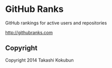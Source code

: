 # GitHub Ranks

GitHub rankings for active users and repositories

http://githubranks.com

## Copyright

Copyright 2014 Takashi Kokubun
